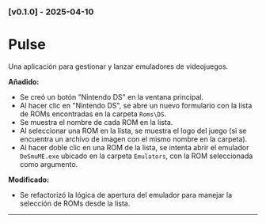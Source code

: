 ### [v0.1.0] - 2025-04-10

# Pulse

Una aplicación para gestionar y lanzar emuladores de videojuegos.


**Añadido:**

- Se creó un botón "Nintendo DS" en la ventana principal.
- Al hacer clic en "Nintendo DS", se abre un nuevo formulario con la lista de ROMs encontradas en la carpeta `Roms\DS`.
- Se muestra el nombre de cada ROM en la lista.
- Al seleccionar una ROM en la lista, se muestra el logo del juego (si se encuentra un archivo de imagen con el mismo nombre en la carpeta).
- Al hacer doble clic en una ROM de la lista, se intenta abrir el emulador `DeSmuME.exe` ubicado en la carpeta `Emulators`, con la ROM seleccionada como argumento.

**Modificado:**

- Se refactorizó la lógica de apertura del emulador para manejar la selección de ROMs desde la lista.

---